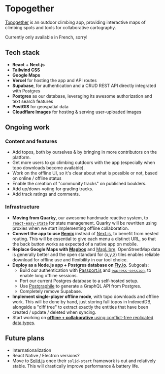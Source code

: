 # Topogether
[Topogether](https://topogether.com/) is an outdoor climbing app, providing interactive maps of climbing spots and tools for collaborative cartography.

Currently only available in French, sorry!

## Tech stack
- **React** + **Next.js**
- **Tailwind CSS**
- **Google Maps**
- **Vercel** for hosting the app and API routes
- **Supabase**, for authentication and a CRUD REST API directly integrated with Postgres
- **Postgres** as our database, leveraging its awesome authorization and text search features
- **PostGIS** for geospatial data
- **Cloudflare Images** for hosting & serving user-uploaded images

## Ongoing work
### Content and features
- Add topos, both by ourselves & by bringing in more contributors on the platform.
- Get more users to go climbing outdoors with the app (especially when topo downloads become available).
- Work on the offline UI, so it's clear about what is possible or not, based on online / offline status
- Enable the creation of "community tracks" on published boulders.
- Add up/down-voting for grading tracks.
- Add track ratings and comments.

### Infrastructure
- **Moving from Quarky**, our awesome handmade reactive system, to [`react-easy-state`](https://github.com/RisingStack/react-easy-state) for state management. Quarky will be rewritten using proxies when we start implementing offline collaboration.
- **Convert the app to use [Remix](https://remix.run/)** instead of [Next.js](https://nextjs.org/), to benefit from nested routing. This will be essential to give each menu a distinct URL, so that the back button works as expected of a native app on mobile.
- **Replace Google Maps with [Mapbox](https://www.mapbox.com/)** and [MapLibre](https://maplibre.org/). OpenStreetMap data is generally better and the open standard for (x,y,z) tiles enables reliable download for offline use and flexibility in our tool choice.
- **Deploy as a Node.js app + Postgres database on [Fly.io](https://fly.io/).** Subgoals:
    - Build our authentication with [Passport.js](https://www.passportjs.org/) and [`express-session`](https://github.com/expressjs/session), to enable long offline sessions.
    - Port our current Postgres database to a self-hosted setup.
    - Use [Postgraphile](https://www.graphile.org/postgraphile/) to generate a GraphQL API from Postgres.
    - Completely remove Supabase.
- **Implement single-player offline mode**, with topo downloads and offline work. This will be done by hand, just storing full topos in IndexedDB, alongside a "diff tree" to extract exactly the entities that have been created / update / deleted when syncing.
- Start working on [**offline + collaborative** using conflict-free replicated data types](https://erwinkn.com/getting-crdts-to-production/).

## Future plans
- Internationalization
- React Native / Electron versions?
- Move to [Solid.js](https://www.solidjs.com/) once their `solid-start` framework is out and relatively stable. This will drastically improve performance & battery life.
